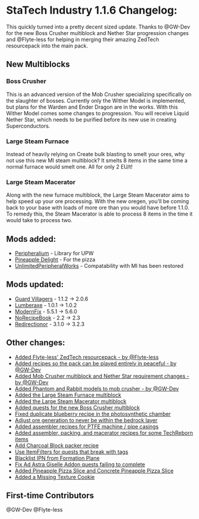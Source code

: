 # StaTech Industry 1.1.6 Changelog:

This quickly turned into a pretty decent sized update. Thanks to @GW-Dev for the new Boss Crusher multiblock and Nether Star progression changes and @Flyte-less for helping in merging their amazing ZedTech resourcepack into the main pack. 

## New Multiblocks
### Boss Crusher
This is an advanced version of the Mob Crusher specializing specifically on the slaughter of bosses. Currently only the Wither Model is implemented, but plans for the Warden and Ender Dragon are in the works. With this Wither Model comes some changes to progression. You will receive Liquid Nether Star, which needs to be purified before its new use in creating Superconductors.

### Large Steam Furnace
Instead of heavily relying on Create bulk blasting to smelt your ores, why not use this new MI steam multiblock? It smelts 8 items in the same time a normal furnace would smelt one. All for only 2 EU/t!

### Large Steam Macerator
Along with the new furnace multiblock, the Large Steam Macerator aims to help speed up your ore processing. With the new oregen, you'll be coming back to your base with loads of more ore than you would have before 1.1.0. To remedy this, the Steam Macerator is able to process 8 items in the time it would take to process two.

## Mods added:
- [Peripheralium](https://www.curseforge.com/minecraft/mc-mods/peripheralium) - Library for UPW
- [Pineapple Delight](https://www.curseforge.com/minecraft/mc-mods/pineapple-delight) - For the pizza
- [UnlimitedPeripheralWorks](https://www.curseforge.com/minecraft/mc-mods/unlimitedperipheralworks) - Compatability with MI has been restored

## Mods updated:
- [Guard Villagers](https://www.curseforge.com/minecraft/mc-mods/guard-villagers-fabric) - 1.1.2 -> 2.0.6
- [Lumberaxe](https://www.curseforge.com/minecraft/mc-mods/lumberaxe) - 1.0.1 -> 1.0.2
- [ModernFix](https://www.curseforge.com/minecraft/mc-mods/modernfix) - 5.5.1 -> 5.6.0
- [NoRecipeBook](https://www.curseforge.com/minecraft/mc-mods/norecipebook-fabric) - 2.2 -> 2.3
- [Redirectionor](https://www.curseforge.com/minecraft/mc-mods/redirectionor) - 3.1.0 -> 3.2.3

## Other changes:
- [Added Flyte-less' ZedTech resourcepack - by @Flyte-less](https://github.com/TheStaticVoid/StaTech-Industry/pull/376)
- [Added recipes so the pack can be played entirely in peaceful - by @GW-Dev](https://github.com/TheStaticVoid/StaTech-Industry/pull/359)
- [Added Mob Crusher multiblock and Nether Star requirement changes - by @GW-Dev](https://github.com/TheStaticVoid/StaTech-Industry/pull/366)
- [Added Phantom and Rabbit models to mob crusher - by @GW-Dev](https://github.com/TheStaticVoid/StaTech-Industry/pull/378)
- [Added the Large Steam Furnace multiblock](https://github.com/TheStaticVoid/StaTech-Industry/issues/361)
- [Added the Large Steam Macerator multiblock](https://github.com/TheStaticVoid/StaTech-Industry/issues/361)
- [Added quests for the new Boss Crusher multiblock](https://github.com/TheStaticVoid/StaTech-Industry/issues/370)
- [Fixed duplicate blueberry recipe in the photosynthetic chamber](https://github.com/TheStaticVoid/StaTech-Industry/issues/357)
- [Adjust ore generation to never be within the bedrock layer](https://github.com/TheStaticVoid/StaTech-Industry/issues/351)
- [Added assembler recipes for PTFE machine / pipe casings](https://github.com/TheStaticVoid/StaTech-Industry/issues/367)
- [Added assembler, packing, and macerator recipes for some TechReborn items](https://github.com/TheStaticVoid/StaTech-Industry/issues/362)
- [Add Charcoal Block packer recipe](https://github.com/TheStaticVoid/StaTech-Industry/issues/371)
- [Use ItemFilters for quests that break with tags](https://github.com/TheStaticVoid/StaTech-Industry/issues/372)
- [Blacklist IPN from Formation Plane](https://github.com/TheStaticVoid/StaTech-Industry/issues/373)
- [Fix Ad Astra Giselle Addon quests failing to complete](https://github.com/TheStaticVoid/StaTech-Industry/issues/368)
- [Added Pineapple Pizza Slice and Concrete Pineapple Pizza Slice](https://github.com/TheStaticVoid/StaTech-Industry/issues/354)
- [Added a Missing Texture Cookie](https://github.com/TheStaticVoid/StaTech-Industry/issues/377)

## First-time Contributors
@GW-Dev
@Flyte-less